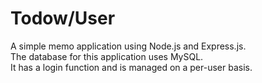 # Todow/User
A simple memo application using Node.js and Express.js.  
The database for this application uses MySQL.  
It has a login function and is managed on a per-user basis.

